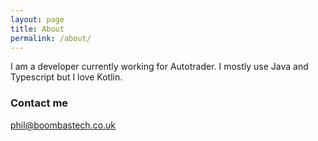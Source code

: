 ```yaml
---
layout: page
title: About
permalink: /about/
---
```

I am a developer currently working for Autotrader.
I mostly use Java and Typescript but I love Kotlin.

### Contact me

[phil@boombastech.co.uk](mailto:phil@boombastech.co.uk)
